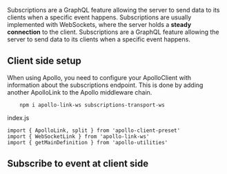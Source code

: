 Subscriptions are a GraphQL feature allowing the server to send data to its clients when a specific event happens. 
Subscriptions are usually implemented with WebSockets, where the server holds a **steady connection** to the client. 
Subscriptions are a GraphQL feature allowing the server to send data to its clients when a specific event happens. 

## Client side setup
When using Apollo, you need to configure your ApolloClient with information about the subscriptions endpoint. This is done by adding another ApolloLink to the Apollo middleware chain.
```
    npm i apollo-link-ws subscriptions-transport-ws
```
index.js
```
import { ApolloLink, split } from 'apollo-client-preset'
import { WebSocketLink } from 'apollo-link-ws'
import { getMainDefinition } from 'apollo-utilities'
```

## Subscribe to event at client side
